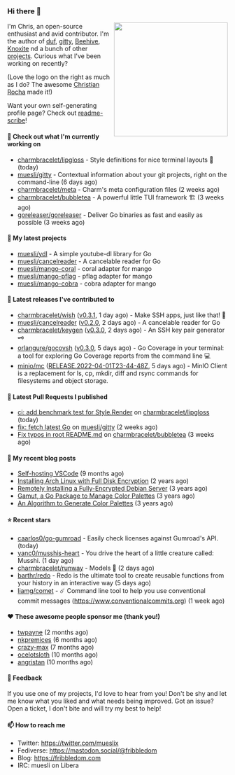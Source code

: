### Hi there 👋

<img align="right" src="https://raw.githubusercontent.com/muesli/muesli/master/assets/termenv.png" width="260">

I'm Chris, an open-source enthusiast and avid contributor. I'm the author of [duf](https://github.com/muesli/duf),
[gitty](https://github.com/muesli/gitty), [Beehive](https://github.com/muesli/beehive), [Knoxite](https://github.com/knoxite/knoxite)
 nd a bunch of other [projects](https://fribbledom.com/projects/). Curious what I've been working on recently?

(Love the logo on the right as much as I do? The awesome [Christian Rocha](https://github.com/meowgorithm/) made it!)

Want your own self-generating profile page? Check out [readme-scribe](https://github.com/muesli/readme-scribe)!

#### 👷 Check out what I'm currently working on

- [charmbracelet/lipgloss](https://github.com/charmbracelet/lipgloss) - Style definitions for nice terminal layouts 👄 (today)
- [muesli/gitty](https://github.com/muesli/gitty) - Contextual information about your git projects, right on the command-line (6 days ago)
- [charmbracelet/meta](https://github.com/charmbracelet/meta) - Charm&#39;s meta configuration files (2 weeks ago)
- [charmbracelet/bubbletea](https://github.com/charmbracelet/bubbletea) - A powerful little TUI framework 🏗 (3 weeks ago)
- [goreleaser/goreleaser](https://github.com/goreleaser/goreleaser) - Deliver Go binaries as fast and easily as possible (3 weeks ago)

#### 🌱 My latest projects

- [muesli/ydl](https://github.com/muesli/ydl) - A simple youtube-dl library for Go
- [muesli/cancelreader](https://github.com/muesli/cancelreader) - A cancelable reader for Go
- [muesli/mango-coral](https://github.com/muesli/mango-coral) - coral adapter for mango
- [muesli/mango-pflag](https://github.com/muesli/mango-pflag) - pflag adapter for mango
- [muesli/mango-cobra](https://github.com/muesli/mango-cobra) - cobra adapter for mango

#### 🔭 Latest releases I've contributed to

- [charmbracelet/wish](https://github.com/charmbracelet/wish) ([v0.3.1](https://github.com/charmbracelet/wish/releases/tag/v0.3.1), 1 day ago) - Make SSH apps, just like that! 💫
- [muesli/cancelreader](https://github.com/muesli/cancelreader) ([v0.2.0](https://github.com/muesli/cancelreader/releases/tag/v0.2.0), 2 days ago) - A cancelable reader for Go
- [charmbracelet/keygen](https://github.com/charmbracelet/keygen) ([v0.3.0](https://github.com/charmbracelet/keygen/releases/tag/v0.3.0), 2 days ago) - An SSH key pair generator 🗝️
- [orlangure/gocovsh](https://github.com/orlangure/gocovsh) ([v0.3.0](https://github.com/orlangure/gocovsh/releases/tag/v0.3.0), 5 days ago) - Go Coverage in your terminal: a tool for exploring Go Coverage reports from the command line 💻
- [minio/mc](https://github.com/minio/mc) ([RELEASE.2022-04-01T23-44-48Z](https://github.com/minio/mc/releases/tag/RELEASE.2022-04-01T23-44-48Z), 5 days ago) - MinIO Client is a replacement for ls, cp, mkdir, diff and rsync commands for filesystems and object storage.

#### 🔨 Latest Pull Requests I published

- [ci: add benchmark test for Style.Render](https://github.com/charmbracelet/lipgloss/pull/76) on [charmbracelet/lipgloss](https://github.com/charmbracelet/lipgloss) (today)
- [fix: fetch latest Go](https://github.com/muesli/gitty/pull/60) on [muesli/gitty](https://github.com/muesli/gitty) (2 weeks ago)
- [Fix typos in root README.md](https://github.com/charmbracelet/bubbletea/pull/255) on [charmbracelet/bubbletea](https://github.com/charmbracelet/bubbletea) (3 weeks ago)

#### 📜 My recent blog posts

- [Self-hosting VSCode](https://fribbledom.com/posts/selfhosting-vscode/) (9 months ago)
- [Installing Arch Linux with Full Disk Encryption](https://fribbledom.com/posts/encrypted-arch-install/) (2 years ago)
- [Remotely Installing a Fully-Encrypted Debian Server](https://fribbledom.com/posts/encrypted-remote-debian-install/) (3 years ago)
- [Gamut, a Go Package to Manage Color Palettes](https://fribbledom.com/posts/gamut-package-to-handle-color-palettes/) (3 years ago)
- [An Algorithm to Generate Color Palettes](https://fribbledom.com/posts/an-algorithm-to-generate-color-palettes/) (3 years ago)

#### ⭐ Recent stars

- [caarlos0/go-gumroad](https://github.com/caarlos0/go-gumroad) - Easily check licenses against Gumroad&#39;s API. (today)
- [yanc0/musshis-heart](https://github.com/yanc0/musshis-heart) - You drive the heart of a little creature called: Musshi. (1 day ago)
- [charmbracelet/runway](https://github.com/charmbracelet/runway) - Models 📸 (2 days ago)
- [barthr/redo](https://github.com/barthr/redo) - Redo is the ultimate tool to create reusable functions from your history in an interactive way (5 days ago)
- [liamg/comet](https://github.com/liamg/comet) - :comet: Command line tool to help you use conventional commit messages (https://www.conventionalcommits.org) (1 week ago)

#### ❤️ These awesome people sponsor me (thank you!)

- [twpayne](https://github.com/twpayne) (2 months ago)
- [nkpremices](https://github.com/nkpremices) (6 months ago)
- [crazy-max](https://github.com/crazy-max) (7 months ago)
- [ocelotsloth](https://github.com/ocelotsloth) (10 months ago)
- [angristan](https://github.com/angristan) (10 months ago)

#### 💬 Feedback

If you use one of my projects, I'd love to hear from you! Don't be shy and let me know what you liked
and what needs being improved. Got an issue? Open a ticket, I don't bite and will try my best to help!

#### 📫 How to reach me

- Twitter: https://twitter.com/mueslix
- Fediverse: https://mastodon.social/@fribbledom
- Blog: https://fribbledom.com
- IRC: muesli on Libera
